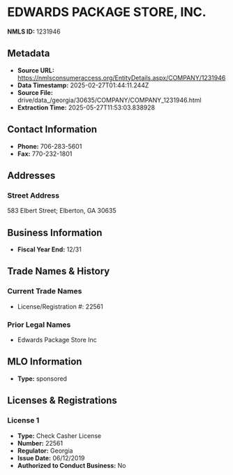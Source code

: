# EDWARDS PACKAGE STORE, INC.

**NMLS ID:** 1231946

## Metadata
- **Source URL:** https://nmlsconsumeraccess.org/EntityDetails.aspx/COMPANY/1231946
- **Data Timestamp:** 2025-02-27T01:44:11.244Z
- **Source File:** drive/data_/georgia/30635/COMPANY/COMPANY_1231946.html
- **Extraction Time:** 2025-05-27T11:53:03.838928

## Contact Information
- **Phone:** 706-283-5601
- **Fax:** 770-232-1801

## Addresses
### Street Address
583 Elbert Street; Elberton, GA 30635

## Business Information
- **Fiscal Year End:** 12/31

## Trade Names & History
### Current Trade Names
- License/Registration #: 22561

### Prior Legal Names
- Edwards Package Store Inc

## MLO Information
- **Type:** sponsored

## Licenses & Registrations

### License 1
- **Type:** Check Casher License
- **Number:** 22561
- **Regulator:** Georgia
- **Issue Date:** 06/12/2019
- **Authorized to Conduct Business:** No

